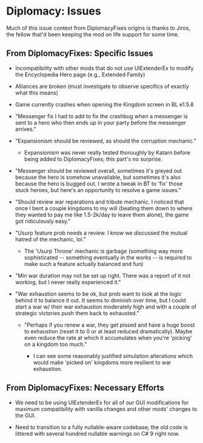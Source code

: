 # Diplomacy: Issues

Much of this issue context from DiplomacyFixes origins is thanks to Jiros, the fellow that'd been keeping the mod on life support for some time.


## From DiplomacyFixes: Specific Issues

- Incompatibility with other mods that do not use UIExtenderEx to modify the Encyclopedia Hero page (e.g., Extended Family)

- Alliances are broken (must investigate to observe specifics of exactly what this means)

- Game currently crashes when opening the Kingdom screen in BL e1.5.6

- "Messenger fix I had to add to fix the crashbug when a messenger is sent to a hero who then ends up in your party before the messenger arrives."

- "Expansionism should be reviewed, as should the corruption mechanic."

  + Expansionism was never really tested thoroughly by Katarn before being added to DiplomacyFixes; this part's no surprise.

- "Messenger should be reviewed overall, sometimes it's greyed out because the hero is somehow unavailable, but sometimes it's also because the hero is bugged out. I wrote a tweak in BT to 'fix' those stuck heroes, but here's an opportunity to resolve a game issues."

- "Should review war reparations and tribute mechanic. I noticed that once I bent a couple kingdoms to my will (beating them down to where they wanted to pay me like 1.5-2k/day to leave them alone), the game got ridiculously easy."

- "Usurp feature prob needs a review. I know we discussed the mutual hatred of the mechanic, lol."

  + The 'Usurp Throne' mechanic is garbage (something way more sophisticated -- something eventually in the works -- is required to make such a feature actually balanced and fun)

- "Min war duration may not be set up right. There was a report of it not working, but I never really experienced it."

- "War exhaustion seems to be ok, but prob want to look at the logic behind it to balance it out. It seems to diminish over time, but I could start a war w/ their war exhaustion moderately high and with a couple of strategic victories push them back to exhausted."

  + "Perhaps if you renew a war, they get pissed and have a huge boost to exhaustion (reset it to 0 or at least reduced dramatically). Maybe even reduce the rate at which it accumulates when you're 'picking' on a kingdom too much."

    - I can see some reasonably justified simulation alterations which would make 'picked on' kingdoms more resilient to war exhaustion.


## From DiplomacyFixes: Necessary Efforts

- We need to be using UIExtenderEx for all of our GUI modifications for maximum compatibility with vanilla changes and other mods' changes to the GUI.

- Need to transition to a fully nullable-aware codebase; the old code is littered with several hundred nullable warnings on C# 9 right now.